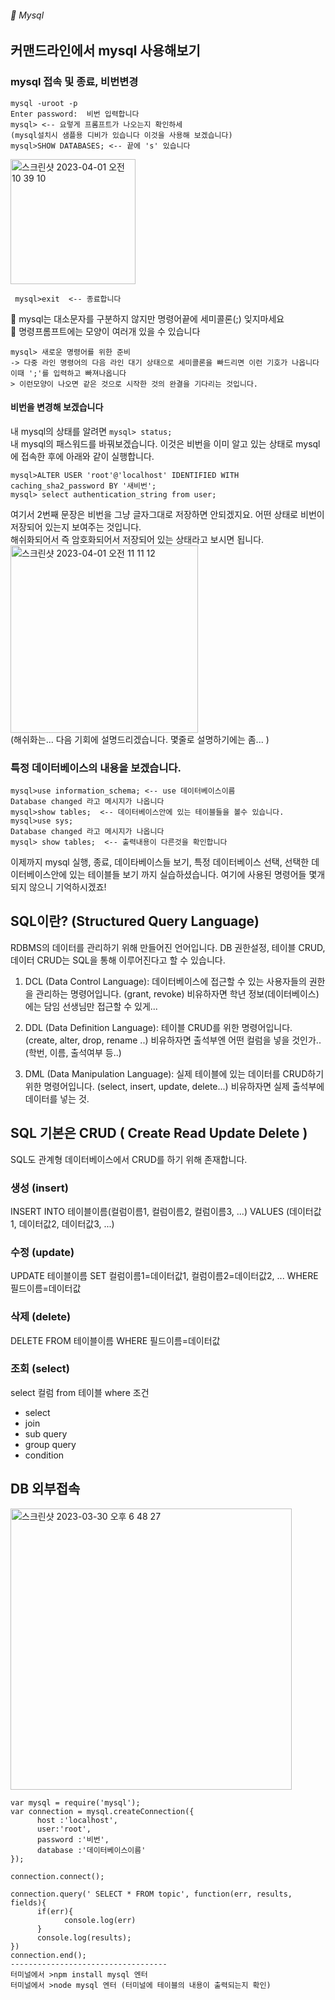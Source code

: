 ###### :cactus:  Mysql

## 커맨드라인에서 mysql 사용해보기
### mysql 접속 및 종료, 비번변경
``` 
mysql -uroot -p
Enter password:  비번 입력합니다 
mysql> <-- 요렇게 프롬프트가 나오는지 확인하세  
(mysql설치시 샘플용 디비가 있습니다 이것을 사용해 보겠습니다)
mysql>SHOW DATABASES; <-- 끝에 's' 있습니다  
```    
<img width="200" alt="스크린샷 2023-04-01 오전 10 39 10" src="https://user-images.githubusercontent.com/48478079/229259769-b92a8161-bcb9-469a-8feb-45efbcfad5d9.png">

```  mysql>exit  <-- 종료합니다  ```

👮 mysql는 대소문자를 구분하지 않지만 명령어끝에 세미콜론(;) 잊지마세요   
👮 명령프롬프트에는 모양이 여러개 있을 수 있습니다 
```  
mysql> 새로운 명령어를 위한 준비
-> 다중 라인 명령어의 다음 라인 대기 상태으로 세미콜론을 빠드리면 이런 기호가 나옵니다 이때 ';'를 입력하고 빠져나옵니다 
> 이런모양이 나오면 같은 것으로 시작한 것의 완결을 기다리는 것입니다. 
```    
#### 비번을 변경해 보겠습니다 
내 mysql의 상태를 알려면  ``` mysql> status;  ```    
내 mysql의 패스워드를 바꿔보겠습니다. 이것은 비번을 이미 알고 있는 상태로  mysql에 접속한 후에 아래와 같이 실행합니다. 
``` 
mysql>ALTER USER 'root'@'localhost' IDENTIFIED WITH caching_sha2_password BY '새비번';
mysql> select authentication_string from user;
``` 
여기서 2번째 문장은 비번을 그냥 글자그대로 저장하면 안되겠지요.  어떤 상태로 비번이 저장되어 있는지 보여주는 것입니다.  
해쉬화되어서 즉 암호화되어서 저장되어 있는 상태라고 보시면 됩니다.   
<img width="300" alt="스크린샷 2023-04-01 오전 11 11 12" src="https://user-images.githubusercontent.com/48478079/229260997-9d7f6915-95d8-4520-be68-fb7f24cd292b.png">   
(해쉬화는... 다음 기회에 설명드리겠습니다. 몇줄로 설명하기에는 좀... )   


### 특정 데이터베이스의 내용을 보겠습니다.
```
mysql>use information_schema; <-- use 데이터베이스이름 
Database changed 라고 메시지가 나옵니다 
mysql>show tables;  <-- 데이터베이스안에 있는 테이블들을 볼수 있습니다. 
mysql>use sys;
Database changed 라고 메시지가 나옵니다 
mysql> show tables;  <-- 출력내용이 다른것을 확인합니다
``` 

이제까지 mysql 실행, 종료, 데이타베이스들 보기, 특정 데이터베이스 선택, 선택한 데이터베이스안에 있는 테이블들 보기 까지 실습하셨습니다.
여기에 사용된 명령어들 몇개되지 않으니 기억하시겠죠! 



## SQL이란? (Structured Query Language)
RDBMS의 데이터를 관리하기 위해 만들어진 언어입니다.  DB 권한설정, 테이블 CRUD, 데이터 CRUD는 SQL을 통해 이루어진다고 할 수 있습니다. 

1. DCL (Data Control Language):
데이터베이스에 접근할 수 있는 사용자들의 권한을 관리하는 명령어입니다. (grant, revoke) 비유하자면 학년 정보(데이터베이스)에는 담임 선생님만 접근할 수 있게...

2. DDL (Data Definition Language):
테이블 CRUD를 위한 명령어입니다. (create, alter, drop, rename ..) 비유하자면 출석부엔 어떤 컬럼을 넣을 것인가.. (학번, 이름, 출석여부 등..)

3. DML (Data Manipulation Language):
실제 테이블에 있는 데이터를 CRUD하기 위한   명령어입니다. (select, insert, update, delete...) 비유하자면 실제 출석부에 데이터를 넣는 것.   


## SQL 기본은 CRUD ( Create Read Update Delete )

SQL도 관계형 데이터베이스에서 CRUD를 하기 위해 존재합니다.  

### 생성 (insert)
INSERT INTO 테이블이름(컬럼이름1, 컬럼이름2, 컬럼이름3, ...) VALUES (데이터값1, 데이터값2, 데이터값3, ...)
### 수정 (update)
UPDATE 테이블이름 SET 컬럼이름1=데이터값1, 컬럼이름2=데이터값2, ... WHERE 필드이름=데이터값
### 삭제 (delete)
DELETE FROM 테이블이름 WHERE 필드이름=데이터값  

### 조회 (select)
select 컬럼 from 테이블 where 조건
- select
- join
- sub query
- group query
- condition



## DB 외부접속 
<img width="450" alt="스크린샷 2023-03-30 오후 6 48 27" src="https://user-images.githubusercontent.com/48478079/228798278-82a1cd37-188c-46c7-86aa-b18e84f40e2d.png"> 
      
      
      
```
var mysql = require('mysql');
var connection = mysql.createConnection({
      host :'localhost',
      user:'root',
      password :'비번',
      database :'데이터베이스이름'
});

connection.connect();

connection.query(' SELECT * FROM topic', function(err, results, fields){
      if(err){
            console.log(err)
      } 
      console.log(results);
})
connection.end();
-----------------------------------
터미널에서 >npm install mysql 엔터
터미널에서 >node mysql 엔터 (터미널에 테이블의 내용이 출력되는지 확인)
```
